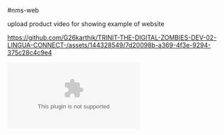 #nms-web

upload product video for showing example of website


https://github.com/G26karthik/TRINIT-THE-DIGITAL-ZOMBIES-DEV-02-LINGUA-CONNECT-/assets/144328549/7d20098b-a369-4f3e-9294-375c28c4c9e4





![5_6296390140034027851.pptx](https://github.com/G26karthik/TRINIT-THE-DIGITAL-ZOMBIES-DEV-02-LINGUA-CONNECT-/files/14548723/5_6296390140034027851.pptx)


